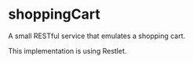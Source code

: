 # shoppingCart
A small RESTful service that emulates a shopping cart.


This implementation is using Restlet.

